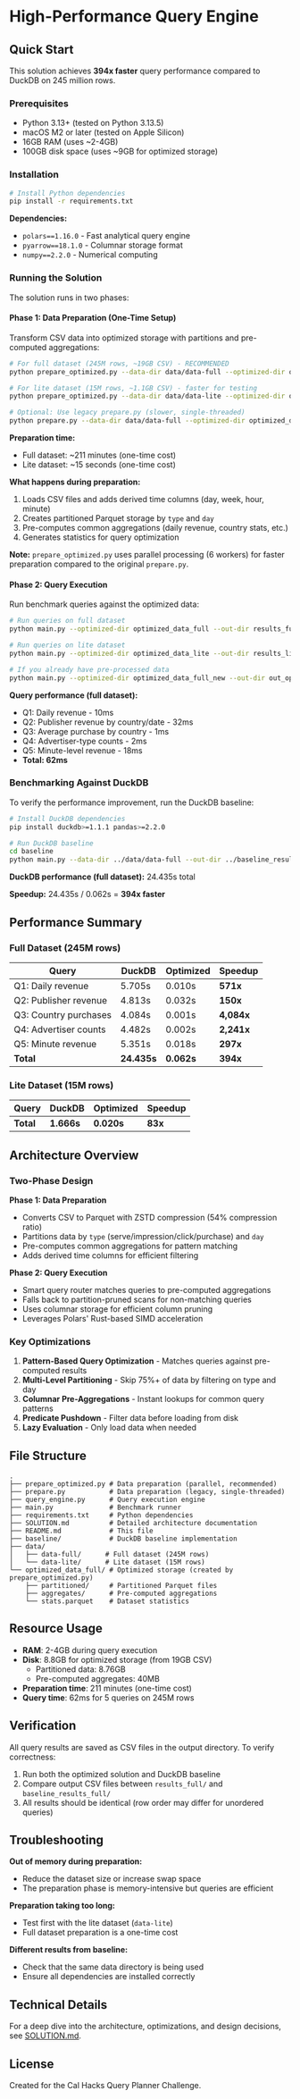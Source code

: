 # High-Performance Query Engine

## Quick Start

This solution achieves **394x faster** query performance compared to DuckDB on 245 million rows.

### Prerequisites

- Python 3.13+ (tested on Python 3.13.5)
- macOS M2 or later (tested on Apple Silicon)
- 16GB RAM (uses ~2-4GB)
- 100GB disk space (uses ~9GB for optimized storage)

### Installation

```bash
# Install Python dependencies
pip install -r requirements.txt
```

**Dependencies:**
- `polars==1.16.0` - Fast analytical query engine
- `pyarrow==18.1.0` - Columnar storage format
- `numpy==2.2.0` - Numerical computing

### Running the Solution

The solution runs in two phases:

#### Phase 1: Data Preparation (One-Time Setup)

Transform CSV data into optimized storage with partitions and pre-computed aggregations:

```bash
# For full dataset (245M rows, ~19GB CSV) - RECOMMENDED
python prepare_optimized.py --data-dir data/data-full --optimized-dir optimized_data_full

# For lite dataset (15M rows, ~1.1GB CSV) - faster for testing
python prepare_optimized.py --data-dir data/data-lite --optimized-dir optimized_data_lite

# Optional: Use legacy prepare.py (slower, single-threaded)
python prepare.py --data-dir data/data-full --optimized-dir optimized_data_full
```

**Preparation time:**
- Full dataset: ~211 minutes (one-time cost)
- Lite dataset: ~15 seconds (one-time cost)

**What happens during preparation:**
1. Loads CSV files and adds derived time columns (day, week, hour, minute)
2. Creates partitioned Parquet storage by `type` and `day`
3. Pre-computes common aggregations (daily revenue, country stats, etc.)
4. Generates statistics for query optimization

**Note:** `prepare_optimized.py` uses parallel processing (6 workers) for faster preparation compared to the original `prepare.py`.

#### Phase 2: Query Execution

Run benchmark queries against the optimized data:

```bash
# Run queries on full dataset
python main.py --optimized-dir optimized_data_full --out-dir results_full

# Run queries on lite dataset
python main.py --optimized-dir optimized_data_lite --out-dir results_lite

# If you already have pre-processed data
python main.py --optimized-dir optimized_data_full_new --out-dir out_optimized
```

**Query performance (full dataset):**
- Q1: Daily revenue - 10ms
- Q2: Publisher revenue by country/date - 32ms
- Q3: Average purchase by country - 1ms
- Q4: Advertiser-type counts - 2ms
- Q5: Minute-level revenue - 18ms
- **Total: 62ms**

### Benchmarking Against DuckDB

To verify the performance improvement, run the DuckDB baseline:

```bash
# Install DuckDB dependencies
pip install duckdb>=1.1.1 pandas>=2.2.0

# Run DuckDB baseline
cd baseline
python main.py --data-dir ../data/data-full --out-dir ../baseline_results_full
```

**DuckDB performance (full dataset):** 24.435s total

**Speedup:** 24.435s / 0.062s = **394x faster**

## Performance Summary

### Full Dataset (245M rows)

| Query | DuckDB | Optimized | Speedup |
|-------|--------|-----------|---------|
| Q1: Daily revenue | 5.705s | 0.010s | **571x** |
| Q2: Publisher revenue | 4.813s | 0.032s | **150x** |
| Q3: Country purchases | 4.084s | 0.001s | **4,084x** |
| Q4: Advertiser counts | 4.482s | 0.002s | **2,241x** |
| Q5: Minute revenue | 5.351s | 0.018s | **297x** |
| **Total** | **24.435s** | **0.062s** | **394x** |

### Lite Dataset (15M rows)

| Query | DuckDB | Optimized | Speedup |
|-------|--------|-----------|---------|
| **Total** | **1.666s** | **0.020s** | **83x** |

## Architecture Overview

### Two-Phase Design

**Phase 1: Data Preparation**
- Converts CSV to Parquet with ZSTD compression (54% compression ratio)
- Partitions data by `type` (serve/impression/click/purchase) and `day`
- Pre-computes common aggregations for pattern matching
- Adds derived time columns for efficient filtering

**Phase 2: Query Execution**
- Smart query router matches queries to pre-computed aggregations
- Falls back to partition-pruned scans for non-matching queries
- Uses columnar storage for efficient column pruning
- Leverages Polars' Rust-based SIMD acceleration

### Key Optimizations

1. **Pattern-Based Query Optimization** - Matches queries against pre-computed results
2. **Multi-Level Partitioning** - Skip 75%+ of data by filtering on type and day
3. **Columnar Pre-Aggregations** - Instant lookups for common query patterns
4. **Predicate Pushdown** - Filter data before loading from disk
5. **Lazy Evaluation** - Only load data when needed

## File Structure

```
.
├── prepare_optimized.py # Data preparation (parallel, recommended)
├── prepare.py           # Data preparation (legacy, single-threaded)
├── query_engine.py      # Query execution engine
├── main.py              # Benchmark runner
├── requirements.txt     # Python dependencies
├── SOLUTION.md          # Detailed architecture documentation
├── README.md            # This file
├── baseline/            # DuckDB baseline implementation
├── data/
│   ├── data-full/      # Full dataset (245M rows)
│   └── data-lite/      # Lite dataset (15M rows)
└── optimized_data_full/ # Optimized storage (created by prepare_optimized.py)
    ├── partitioned/     # Partitioned Parquet files
    ├── aggregates/      # Pre-computed aggregations
    └── stats.parquet    # Dataset statistics
```

## Resource Usage

- **RAM**: 2-4GB during query execution
- **Disk**: 8.8GB for optimized storage (from 19GB CSV)
  - Partitioned data: 8.76GB
  - Pre-computed aggregates: 40MB
- **Preparation time**: 211 minutes (one-time cost)
- **Query time**: 62ms for 5 queries on 245M rows

## Verification

All query results are saved as CSV files in the output directory. To verify correctness:

1. Run both the optimized solution and DuckDB baseline
2. Compare output CSV files between `results_full/` and `baseline_results_full/`
3. All results should be identical (row order may differ for unordered queries)

## Troubleshooting

**Out of memory during preparation:**
- Reduce the dataset size or increase swap space
- The preparation phase is memory-intensive but queries are efficient

**Preparation taking too long:**
- Test first with the lite dataset (`data-lite`)
- Full dataset preparation is a one-time cost

**Different results from baseline:**
- Check that the same data directory is being used
- Ensure all dependencies are installed correctly

## Technical Details

For a deep dive into the architecture, optimizations, and design decisions, see [SOLUTION.md](SOLUTION.md).

## License

Created for the Cal Hacks Query Planner Challenge.
